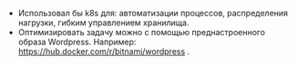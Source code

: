  - Использовал бы k8s для: автоматизации процессов, распределения нагрузки, гибким управлением хранилища.
 - Оптимизировать задачу можно с помощью преднастроенного образа Wordpress. Например: https://hub.docker.com/r/bitnami/wordpress .